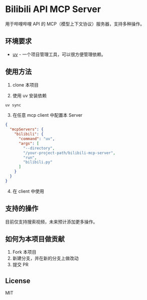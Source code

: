 # Bilibili API MCP Server

用于哔哩哔哩 API 的 MCP（模型上下文协议）服务器，支持多种操作。

## 环境要求

- [uv](https://docs.astral.sh/uv/) - 一个项目管理工具，可以很方便管理依赖。

## 使用方法

1. clone 本项目

2. 使用 uv 安装依赖

```bash
uv sync
```

3. 在任意 mcp client 中配置本 Server

```json
{
  "mcpServers": {
    "bilibili": {
      "command": "uv",
      "args": [
        "--directory",
        "/your-project-path/bilibili-mcp-server",
        "run",
        "bilibili.py"
      ]
    }
  }
}
```

4. 在 client 中使用

## 支持的操作

目前仅支持搜索视频，未来预计添加更多操作。

## 如何为本项目做贡献

1. Fork 本项目
2. 新建分支，并在新的分支上做改动
3. 提交 PR

## License

MIT
